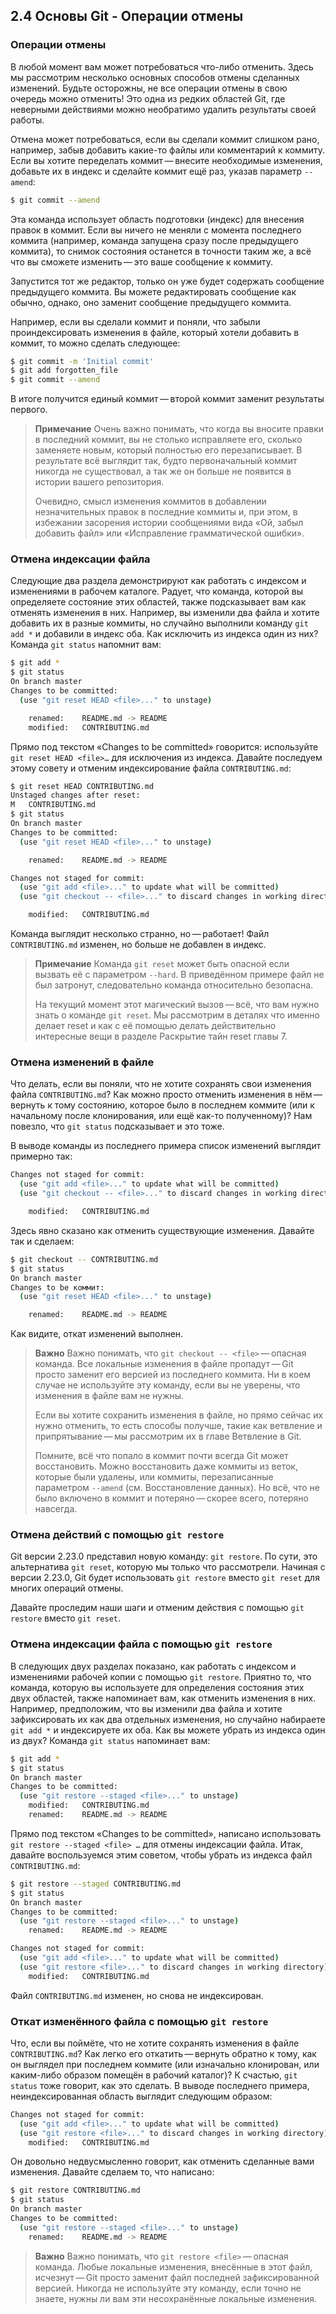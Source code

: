 ## 2.4 Основы Git - Операции отмены

### Операции отмены

В любой момент вам может потребоваться что-либо отменить. Здесь мы рассмотрим несколько основных способов отмены сделанных изменений. Будьте осторожны, не все операции отмены в свою очередь можно отменить! Это одна из редких областей Git, где неверными действиями можно необратимо удалить результаты своей работы.

Отмена может потребоваться, если вы сделали коммит слишком рано, например, забыв добавить какие-то файлы или комментарий к коммиту. Если вы хотите переделать коммит — внесите необходимые изменения, добавьте их в индекс и сделайте коммит ещё раз, указав параметр `--amend`:

```sh
$ git commit --amend
```

Эта команда использует область подготовки (индекс) для внесения правок в коммит. Если вы ничего не меняли с момента последнего коммита (например, команда запущена сразу после предыдущего коммита), то снимок состояния останется в точности таким же, а всё что вы сможете изменить — это ваше сообщение к коммиту.

Запустится тот же редактор, только он уже будет содержать сообщение предыдущего коммита. Вы можете редактировать сообщение как обычно, однако, оно заменит сообщение предыдущего коммита.

Например, если вы сделали коммит и поняли, что забыли проиндексировать изменения в файле, который хотели добавить в коммит, то можно сделать следующее:

```sh
$ git commit -m 'Initial commit'
$ git add forgotten_file
$ git commit --amend
```

В итоге получится единый коммит — второй коммит заменит результаты первого.

> **Примечание**
> Очень важно понимать, что когда вы вносите правки в последний коммит, вы не столько исправляете его, сколько заменяете новым, который полностью его перезаписывает. В результате всё выглядит так, будто первоначальный коммит никогда не существовал, а так же он больше не появится в истории вашего репозитория.
>
> Очевидно, смысл изменения коммитов в добавлении незначительных правок в последние коммиты и, при этом, в избежании засорения истории сообщениями вида «Ой, забыл добавить файл» или «Исправление грамматической ошибки».

### Отмена индексации файла

Следующие два раздела демонстрируют как работать с индексом и изменениями в рабочем каталоге. Радует, что команда, которой вы определяете состояние этих областей, также подсказывает вам как отменять изменения в них. Например, вы изменили два файла и хотите добавить их в разные коммиты, но случайно выполнили команду `git add *` и добавили в индекс оба. Как исключить из индекса один из них? Команда `git status` напомнит вам:

```sh
$ git add *
$ git status
On branch master
Changes to be committed:
  (use "git reset HEAD <file>..." to unstage)

    renamed:    README.md -> README
    modified:   CONTRIBUTING.md
```

Прямо под текстом «Changes to be committed» говорится: используйте `git reset HEAD <file>…​` для исключения из индекса. Давайте последуем этому совету и отменим индексирование файла `CONTRIBUTING.md`:

```sh
$ git reset HEAD CONTRIBUTING.md
Unstaged changes after reset:
M	CONTRIBUTING.md
$ git status
On branch master
Changes to be committed:
  (use "git reset HEAD <file>..." to unstage)

    renamed:    README.md -> README

Changes not staged for commit:
  (use "git add <file>..." to update what will be committed)
  (use "git checkout -- <file>..." to discard changes in working directory)

    modified:   CONTRIBUTING.md
```

Команда выглядит несколько странно, но — работает! Файл `CONTRIBUTING.md` изменен, но больше не добавлен в индекс.

> **Примечание**
> Команда `git reset` может быть опасной если вызвать её с параметром `--hard`. В приведённом примере файл не был затронут, следовательно команда относительно безопасна.
>
> На текущий момент этот магический вызов — всё, что вам нужно знать о команде `git reset`. Мы рассмотрим в деталях что именно делает reset и как с её помощью делать действительно интересные вещи в разделе Раскрытие тайн reset главы 7.

### Отмена изменений в файле

Что делать, если вы поняли, что не хотите сохранять свои изменения файла `CONTRIBUTING.md`? Как можно просто отменить изменения в нём — вернуть к тому состоянию, которое было в последнем коммите (или к начальному после клонирования, или ещё как-то полученному)? Нам повезло, что `git status` подсказывает и это тоже.

В выводе команды из последнего примера список изменений выглядит примерно так:

```sh
Changes not staged for commit:
  (use "git add <file>..." to update what will be committed)
  (use "git checkout -- <file>..." to discard changes in working directory)

    modified:   CONTRIBUTING.md
```

Здесь явно сказано как отменить существующие изменения. Давайте так и сделаем:

```sh
$ git checkout -- CONTRIBUTING.md
$ git status
On branch master
Changes to be коммит:
  (use "git reset HEAD <file>..." to unstage)

    renamed:    README.md -> README
```

Как видите, откат изменений выполнен.

> **Важно**
> Важно понимать, что `git checkout -- <file>` — опасная команда. Все локальные изменения в файле пропадут — Git просто заменит его версией из последнего коммита. Ни в коем случае не используйте эту команду, если вы не уверены, что изменения в файле вам не нужны.
>
> Если вы хотите сохранить изменения в файле, но прямо сейчас их нужно отменить, то есть способы получше, такие как ветвление и припрятывание — мы рассмотрим их в главе Ветвление в Git.
>
> Помните, всё что попало в коммит почти всегда Git может восстановить. Можно восстановить даже коммиты из веток, которые были удалены, или коммиты, перезаписанные параметром `--amend` (см. Восстановление данных). Но всё, что не было включено в коммит и потеряно — скорее всего, потеряно навсегда.

### Отмена действий с помощью `git restore`

Git версии 2.23.0 представил новую команду: `git restore`. По сути, это альтернатива `git reset`, которую мы только что рассмотрели. Начиная с версии 2.23.0, Git будет использовать `git restore` вместо `git reset` для многих операций отмены.

Давайте проследим наши шаги и отменим действия с помощью `git restore` вместо `git reset`.

### Отмена индексации файла с помощью `git restore`

В следующих двух разделах показано, как работать с индексом и изменениями рабочей копии с помощью `git restore`. Приятно то, что команда, которую вы используете для определения состояния этих двух областей, также напоминает вам, как отменить изменения в них. Например, предположим, что вы изменили два файла и хотите зафиксировать их как два отдельных изменения, но случайно набираете `git add *` и индексируете их оба. Как вы можете убрать из индекса один из двух? Команда `git status` напоминает вам:

```sh
$ git add *
$ git status
On branch master
Changes to be committed:
  (use "git restore --staged <file>..." to unstage)
    modified:   CONTRIBUTING.md
    renamed:    README.md -> README
```

Прямо под текстом «Changes to be committed», написано использовать `git restore --staged <file> …​` для отмены индексации файла. Итак, давайте воспользуемся этим советом, чтобы убрать из индекса файл `CONTRIBUTING.md`:

```sh
$ git restore --staged CONTRIBUTING.md
$ git status
On branch master
Changes to be committed:
  (use "git restore --staged <file>..." to unstage)
    renamed:    README.md -> README

Changes not staged for commit:
  (use "git add <file>..." to update what will be committed)
  (use "git restore <file>..." to discard changes in working directory)
    modified:   CONTRIBUTING.md
```

Файл `CONTRIBUTING.md` изменен, но снова не индексирован.

### Откат изменённого файла с помощью `git restore`

Что, если вы поймёте, что не хотите сохранять изменения в файле `CONTRIBUTING.md`? Как легко его откатить — вернуть обратно к тому, как он выглядел при последнем коммите (или изначально клонирован, или каким-либо образом помещён в рабочий каталог)? К счастью, `git status` тоже говорит, как это сделать. В выводе последнего примера, неиндексированная область выглядит следующим образом:

```sh
Changes not staged for commit:
  (use "git add <file>..." to update what will be committed)
  (use "git restore <file>..." to discard changes in working directory)
    modified:   CONTRIBUTING.md
```

Он довольно недвусмысленно говорит, как отменить сделанные вами изменения. Давайте сделаем то, что написано:

```sh
$ git restore CONTRIBUTING.md
$ git status
On branch master
Changes to be committed:
  (use "git restore --staged <file>..." to unstage)
    renamed:    README.md -> README
```

> **Важно**
> Важно понимать, что `git restore <file>` — опасная команда. Любые локальные изменения, внесённые в этот файл, исчезнут — Git просто заменит файл последней зафиксированной версией. Никогда не используйте эту команду, если точно не знаете, нужны ли вам эти несохранённые локальные изменения.
